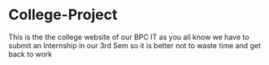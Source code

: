 # College-Project
This is the the college website of our BPC IT as you all know we have to submit an Internship in our 3rd Sem so it is  better not to waste time and get back to work 
